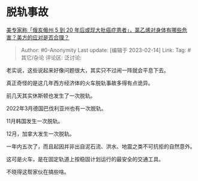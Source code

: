 # 脱轨事故
[美专家称「俄亥俄州 5 到 20 年后或现大批癌症患者」，氯乙烯对身体有哪些危害？美方的应对是否合理？](https://www.zhihu.com/question/583952458/answer/2893055706)

> Author: #0-Anonymity
> Last update: [编辑于 2023-02-14]
> Link:
> Tag: #其它/杂论
> 评论区:
> 泛讨论:

老实说，这些说起来好像问题很大，其实只不过闹一阵就会平息下去。

真正奇怪的是这几年西方经济体的火车脱轨事故多得有点诡异。

前几天其实休斯顿也发生了一次脱轨。

2022年3月德国巴伐利亚州也有一次脱轨。

11月韩国发生一次脱轨。

12月，加拿大发生一次脱轨。

一年内五次了，而且起因并非出自泥石流、洪水、地震之类不可抗拒的自然意外。

这可是火车，是在固定轨道上按稳固计划运行的最安全的交通工具。

不晓得这帮家伙在搞些啥。
